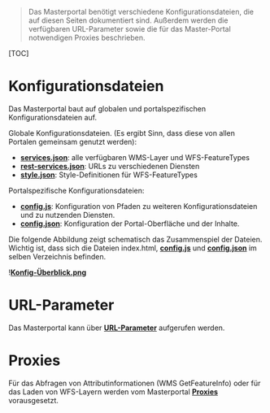 >Das Masterportal benötigt verschiedene Konfigurationsdateien, die auf diesen Seiten dokumentiert sind. Außerdem werden die verfügbaren URL-Parameter sowie die für das Master-Portal notwendigen Proxies beschrieben.

[TOC]

# Konfigurationsdateien #
Das Masterportal baut auf globalen und portalspezifischen Konfigurationsdateien auf.

Globale Konfigurationsdateien. (Es ergibt Sinn, dass diese von allen Portalen gemeinsam genutzt werden):

* **[services.json](services.json.md)**:  alle verfügbaren WMS-Layer und WFS-FeatureTypes
* **[rest-services.json](rest-services.json.md)**: URLs zu verschiedenen Diensten
* **[style.json](style.json.md)**: Style-Definitionen für WFS-FeatureTypes

Portalspezifische Konfigurationsdateien:

* **[config.js](config.js.md)**: Konfiguration von Pfaden zu weiteren Konfigurationsdateien und zu nutzenden Diensten.
* **[config.json](config.json.md)**: Konfiguration der Portal-Oberfläche und der Inhalte.

Die folgende Abbildung zeigt schematisch das Zusammenspiel der Dateien. Wichtig ist, dass sich die Dateien index.html, **[config.js](config.js.md)** und **[config.json](config.json.md)** im selben Verzeichnis befinden.

!**[Konfig-Überblick.png](Konfig-Überblick.png)**

# URL-Parameter #
Das Masterportal kann über **[URL-Parameter](URL-Parameter.md)** aufgerufen werden.

# Proxies #
Für das Abfragen von Attributinformationen (WMS GetFeatureInfo) oder für das Laden von WFS-Layern werden vom Masterportal **[Proxies](proxies.md)** vorausgesetzt.
